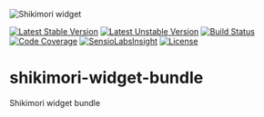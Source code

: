 ![Shikimori widget](http://anime-db.org/bundles/animedboffsite/images/shikimori.org.png)

[![Latest Stable Version](https://poser.pugx.org/anime-db/shikimori-widget-bundle/v/stable.png)](https://packagist.org/packages/anime-db/shikimori-widget-bundle)
[![Latest Unstable Version](https://poser.pugx.org/anime-db/shikimori-widget-bundle/v/unstable.png)](https://packagist.org/packages/anime-db/shikimori-widget-bundle)
[![Build Status](https://travis-ci.org/anime-db/shikimori-widget-bundle.svg?branch=master)](https://travis-ci.org/anime-db/shikimori-widget-bundle)
[![Code Coverage](https://scrutinizer-ci.com/g/anime-db/shikimori-widget-bundle/badges/coverage.png?b=master)](https://scrutinizer-ci.com/g/anime-db/shikimori-widget-bundle/?branch=master)
[![SensioLabsInsight](https://insight.sensiolabs.com/projects/d0ab16e9-1159-4d62-9ca6-45fe4ae6434c/mini.png)](https://insight.sensiolabs.com/projects/d0ab16e9-1159-4d62-9ca6-45fe4ae6434c)
[![License](https://poser.pugx.org/anime-db/shikimori-widget-bundle/license.png)](https://packagist.org/packages/anime-db/shikimori-widget-bundle)

shikimori-widget-bundle
=======================

Shikimori widget bundle

